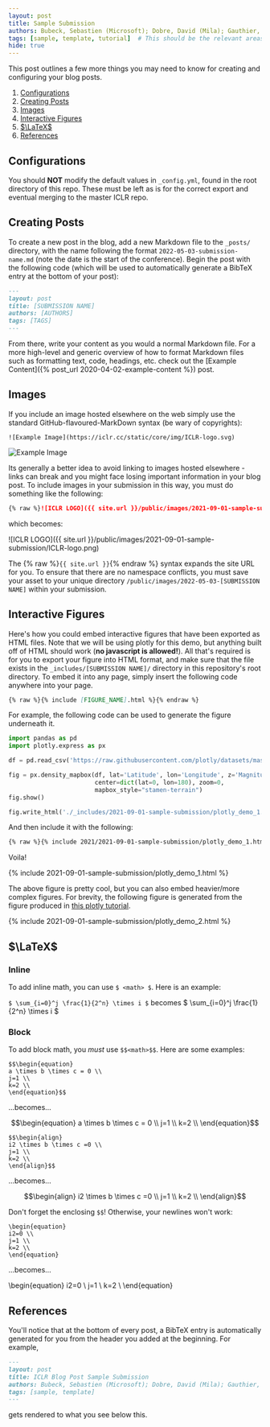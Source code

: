 ```yaml
---
layout: post
title: Sample Submission
authors: Bubeck, Sebastien (Microsoft); Dobre, David (Mila); Gauthier, Charlie (Mila); Gidel, Gauthier (Mila); Vernade, Claire (DeepMind)
tags: [sample, template, tutorial]  # This should be the relevant areas related to your blog post
hide: true
---
```


This post outlines a few more things you may need to know for creating and configuring your blog posts.

1. [Configurations](#configurations)
2. [Creating Posts](#creating-posts)
3. [Images](#images)
4. [Interactive Figures](#interactive-figures)
5. [$\LaTeX\$](#latex)
6. [References](#references)

## Configurations

You should **NOT** modify the default values in `_config.yml`, found in the root directory of this repo.
These must be left as is for the correct export and eventual merging to the master ICLR repo.

## Creating Posts

To create a new post in the blog, add a new Markdown file to the `_posts/` directory, with the name 
following the format `2022-05-03-submission-name.md` (note the date is the start of the conference).
Begin the post with the following code (which will be used to automatically generate a BibTeX entry
at the bottom of your post):

```markdown
---
layout: post
title: [SUBMISSION NAME]
authors: [AUTHORS]
tags: [TAGS]
---
```

From there, write your content as you would a normal Markdown file.
For a more high-level and generic overview of how to format Markdown files such as formatting text,
code, headings, etc. check out the [Example Content]({% post_url 2020-04-02-example-content %}) post.

## Images

If you include an image hosted elsewhere on the web simply use the standard GitHub-flavoured-MarkDown 
syntax (be wary of copyrights):

```
![Example Image](https://iclr.cc/static/core/img/ICLR-logo.svg)
```

![Example Image](https://iclr.cc/static/core/img/ICLR-logo.svg)


Its generally a better idea to avoid linking to images hosted elsewhere - links can break and you
might face losing important information in your blog post. 
To include images in your submission in this way, you must do something like the following:

```markdown
{% raw %}![ICLR LOGO]({{ site.url }}/public/images/2021-09-01-sample-submission/ICLR-logo.png){% endraw %} 
```

which becomes:

![ICLR LOGO]({{ site.url }}/public/images/2021-09-01-sample-submission/ICLR-logo.png)

The {% raw %}`{{ site.url }}`{% endraw %} syntax expands the site URL for you.
To ensure that there are no namespace conflicts, you must save your asset to your unique directory
`/public/images/2022-05-03-[SUBMISSION NAME]` within your submission.

## Interactive Figures

Here's how you could embed interactive figures that have been exported as HTML files.
Note that we will be using plotly for this demo, but anything built off of HTML should work
(**no javascript is allowed!**).
All that's required is for you to export your figure into HTML format, and make sure that the file 
exists in the `_includes/[SUBMISSION NAME]/` directory in this repository's root directory.
To embed it into any page, simply insert the following code anywhere into your page.

```markdown
{% raw %}{% include [FIGURE_NAME].html %}{% endraw %} 
```

For example, the following code can be used to generate the figure underneath it.

```python
import pandas as pd
import plotly.express as px

df = pd.read_csv('https://raw.githubusercontent.com/plotly/datasets/master/earthquakes-23k.csv')

fig = px.density_mapbox(df, lat='Latitude', lon='Longitude', z='Magnitude', radius=10,
                        center=dict(lat=0, lon=180), zoom=0,
                        mapbox_style="stamen-terrain")
fig.show()

fig.write_html('./_includes/2021-09-01-sample-submission/plotly_demo_1.html')
```

And then include it with the following:

```markdown
{% raw %}{% include 2021/2021-09-01-sample-submission/plotly_demo_1.html %}{% endraw %} 
```

Voila!

{% include 2021-09-01-sample-submission/plotly_demo_1.html %}


The above figure is pretty cool, but you can also embed heavier/more complex figures.
For brevity, the following figure is generated from the figure produced in 
[this plotly tutorial](https://plotly.com/python/dropdowns/).

{% include 2021-09-01-sample-submission/plotly_demo_2.html %}


## $\LaTeX$

### Inline

To add inline math, you can use `$ <math> $`. Here is an example:


`$ \sum_{i=0}^j \frac{1}{2^n} \times i $` becomes
$ \sum_{i=0}^j \frac{1}{2^n} \times i $

### Block

To add block math, you *must* use `$$<math>$$`. Here are some examples:

```
$$\begin{equation}
a \times b \times c = 0 \\
j=1 \\
k=2 \\
\end{equation}$$
```

...becomes...

$$\begin{equation}
a \times b \times c = 0 \\
j=1 \\
k=2 \\
\end{equation}$$

```
$$\begin{align}
i2 \times b \times c =0 \\
j=1 \\
k=2 \\
\end{align}$$
```

...becomes...

$$\begin{align}
i2 \times b \times c =0 \\
j=1 \\
k=2 \\
\end{align}$$

Don't forget the enclosing `$$`! Otherwise, your newlines won't work:

```
\begin{equation}
i2=0 \\
j=1 \\
k=2 \\
\end{equation}
```

...becomes...

\begin{equation}
i2=0 \\
j=1 \\
k=2 \\
\end{equation}


## References

You'll notice that at the bottom of every post, a BibTeX entry is automatically generated for
you from the header you added at the beginning.
For example,

```markdown
---
layout: post
title: ICLR Blog Post Sample Submission
authors: Bubeck, Sebastien (Microsoft); Dobre, David (Mila); Gauthier, Charlie (Mila); Gidel, Gauthier (Mila); Vernade, Claire (DeepMind)
tags: [sample, template]
---
```

gets rendered to what you see below this.
